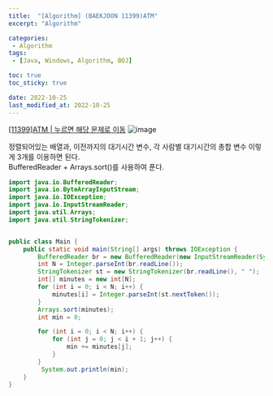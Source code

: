 ```yaml
---
title:  "[Algorithm] (BAEKJOON 11399)ATM"
excerpt: "Algorithm"

categories:
 - Algorithm
tags:
 - [Java, Windows, Algorithm, BOJ]

toc: true
toc_sticky: true

date: 2022-10-25
last_modified_at: 2022-10-25
---
```


[[11399]ATM | 누르면 해당 문제로 이동](https://www.acmicpc.net/problem/11399)
![image](https://user-images.githubusercontent.com/77063888/198120825-aca408db-7abc-45b5-8971-cd11bd116976.png)


정렬되어있는 배열과, 이전까지의 대기시간 변수, 각 사람별 대기시간의 총합 변수 이렇게 3개를 이용하면 된다.<br>
BufferedReader + Arrays.sort()를 사용하여 푼다.


```java
import java.io.BufferedReader;
import java.io.ByteArrayInputStream;
import java.io.IOException;
import java.io.InputStreamReader;
import java.util.Arrays;
import java.util.StringTokenizer;


public class Main {
    public static void main(String[] args) throws IOException {
        BufferedReader br = new BufferedReader(new InputStreamReader(System.in));
        int N = Integer.parseInt(br.readLine());
        StringTokenizer st = new StringTokenizer(br.readLine(), " ");
        int[] minutes = new int[N];
        for (int i = 0; i < N; i++) {
            minutes[i] = Integer.parseInt(st.nextToken());
        }
        Arrays.sort(minutes);
        int min = 0;

        for (int i = 0; i < N; i++) {
            for (int j = 0; j < i + 1; j++) {
                min += minutes[j];
            }
        }
         System.out.println(min);
    }
}
```

